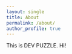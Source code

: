```yaml
---
layout: single
title: About
permalink: /about/
author_profile: true
---
```


This is DEV PUZZLE. Hi!
